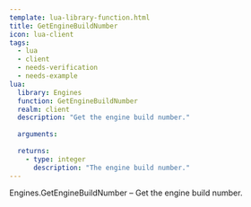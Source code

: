 ```yaml
---
template: lua-library-function.html
title: GetEngineBuildNumber
icon: lua-client
tags:
  - lua
  - client
  - needs-verification
  - needs-example
lua:
  library: Engines
  function: GetEngineBuildNumber
  realm: client
  description: "Get the engine build number."
  
  arguments:
  
  returns:
    - type: integer
      description: "The engine build number."
---
```


<div class="lua__search__keywords">
Engines.GetEngineBuildNumber &#x2013; Get the engine build number.
</div>
